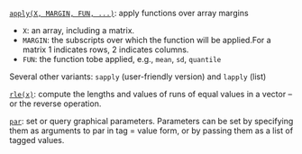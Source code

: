 [`apply(X, MARGIN, FUN, ...)`](https://www.rdocumentation.org/packages/base/versions/3.6.2/topics/apply): apply functions over array margins

- `X`: an array, including a matrix.
- `MARGIN`: the subscripts over which the function will be applied.For a matrix 1 indicates rows, 2 indicates columns.
- `FUN`: the function tobe applied, e.g., `mean`, `sd`, `quantile`

Several other variants: `sapply` (user-friendly version) and `lapply` (list)

[`rle(x)`](https://www.rdocumentation.org/packages/base/versions/3.6.2/topics/rle): compute the lengths and values of runs of equal values in a vector – or the reverse operation.

[`par`](https://www.rdocumentation.org/packages/graphics/versions/3.6.2/topics/par): set or query graphical parameters. Parameters can be set by specifying them as arguments to par in tag = value form, or by passing them as a list of tagged values.

